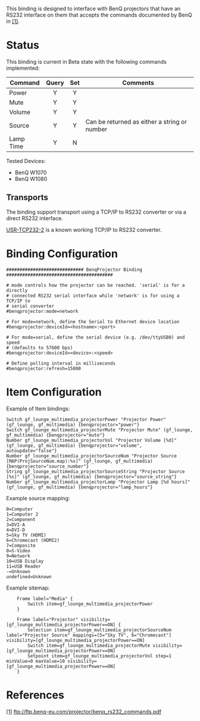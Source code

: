 This binding is designed to interface with BenQ projectors that have an RS232 interface on them that accepts the commands documented by BenQ in [\[1\]](ftp://ftp.benq-eu.com/projector/benq_rs232_commands.pdf).

# Status
This binding is current in Beta state with the following commands implemented:

| Command               | Query | Set  |Comments                                    |
|-----------------------|:-----:|:----:|--------------------------------------------|
| Power                 |Y      | Y    | |
| Mute                  |Y      | Y    | |
| Volume                |Y      | Y    | |
| Source                |Y      | Y    | Can be returned as either a string or number |
| Lamp Time             |Y      | N    | |

Tested Devices:

* BenQ W1070
* BenQ W1080

## Transports

The binding support transport using a TCP/IP to RS232 converter or via a direct RS232 interface.

[USR-TCP232-2](http://en.usr.cn/Ethernet-Module-T24/RS232-to-Ethernet-module.html) is a known working TCP/IP to RS232 converter.

# Binding Configuration
```
############################# BenqProjector Binding  ########################################

# mode controls how the projector can be reached. 'serial' is for a directly
# connected RS232 serial interface while 'network' is for using a TCP/IP to
# serial converter
#benqprojector:mode=network

# For mode=network, define the Serial to Ethernet device location
#benqprojector:deviceId=<hostname>:<port>

# For mode=serial, define the serial device (e.g. /dev/ttyUSB0) and speed
# (defaults to 57600 bps)
#benqprojector:deviceId=<device>:<speed>

# Define polling interval in milliseconds
#benqprojector:refresh=15000
```

# Item Configuration

Example of Item bindings:

```
Switch gf_lounge_multimedia_projectorPower "Projector Power" (gf_lounge, gf_multimedia) {benqprojector="power"}
Switch gf_lounge_multimedia_projectorMute "Projector Mute" (gf_lounge, gf_multimedia) {benqprojector="mute"}
Number gf_lounge_multimedia_projectorVol "Projector Volume [%d]" (gf_lounge, gf_multimedia) {benqprojector="volume", autoupdate="false"}
Number gf_lounge_multimedia_projectorSourceNum "Projector Source [MAP(ProjSourceNum.map):%s]" (gf_lounge, gf_multimedia) {benqprojector="source_number"}
String gf_lounge_multimedia_projectorSourceString "Projector Source [%s]" (gf_lounge, gf_multimedia) {benqprojector="source_string"}
Number gf_lounge_multimedia_projectorLamp "Projector Lamp [%d hours]" (gf_lounge, gf_multimedia) {benqprojector="lamp_hours"}
```

Example source mapping:
```
0=Computer
1=Computer 2
2=Component
3=DVI-A
4=DVI-D
5=Sky TV (HDMI)
6=Chromecast (HDMI2)
7=Composite
8=S-Video
9=Network
10=USB Display
11=USB Reader
-=Unknown
undefined=Unknown
```

Example sitemap:

```
	Frame label="Media" {
		Switch item=gf_lounge_multimedia_projectorPower
	}
			
	Frame label="Projector" visibility=[gf_lounge_multimedia_projectorPower==ON] {
		Selection item=gf_lounge_multimedia_projectorSourceNum label="Projector Source" mappings=[5="Sky TV", 6="Chromecast"]  visibility=[gf_lounge_multimedia_projectorPower==ON]
		Switch item=gf_lounge_multimedia_projectorMute visibility=[gf_lounge_multimedia_projectorPower==ON]
		Setpoint item=gf_lounge_multimedia_projectorVol step=1 minValue=0 maxValue=10 visibility=[gf_lounge_multimedia_projectorPower==ON]				
	}
```

# References
[\[1\]](ftp://ftp.benq-eu.com/projector/benq_rs232_commands.pdf) ftp://ftp.benq-eu.com/projector/benq_rs232_commands.pdf